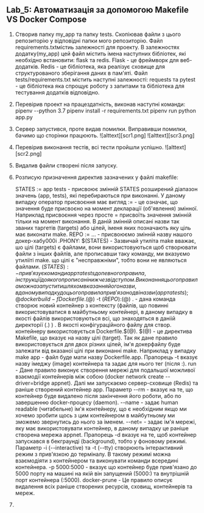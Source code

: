 ## Lab_5: Автоматизація за допомогою Makefile VS Docker Compose
1. Створив папку my_app та папку tests. Скопіював файли з цього репозиторію у відповідні папки мого репозиторію. Файл requirements.txtмістиь залежності для проекту. В залежностях додатку(my_app) цей файл містить імена наступних бібліотек, які необхідно встановити: flask та redis. Flask - це фреймворк для веб-додатків. Redis - це бібліотека, яка реалізує сховище для структурованого зберігання даних в пам'яті. Файл tests/requirements.txt містить наступні залежності: requests та pytest - це бібліотека яка спрощує роботу з запитами та бібліотека для тестування додатків відповідно.
2. Перевiрив проект на працездатність, виконав наступні команди:
pipenv --python 3.7
pipenv install -r requirements.txt
pipenv run python app.py
3. Сервер запустився, проте видав помилки. Виправивши помилки, бачимо що сторiнки працюють.
![alttext][scr1.png]
![alttext][scr3.png]
4. Перевiрив виконання тестiв, всi тести пройшли успiшно.
![alttext][scr2.png]
5. Видалив файли створенi пiсля запуску.
6. Розписую призначення директив зазначених у файлi makefile:

    STATES := app tests - присвоює змінній STATES розширений діапазон значень (app, tests), які перебираються при виконанні. У даному випадку оператор присвоєння має вигляд := - це означає, що значення буде присвоєно на момент декларації (об'явлення) змінної. Наприклад присвоєння через просте = присвоїть значення змінній тільки на момент виконання. В даній змінній описані назви так званих таргетів (targets) або цілей, іменя яких позначають яку ціль має виконати make.
    REPO := ... - присвоюємо змінній назву нашого докер-хабу000i
    .PHONY: $(STATES) - Зазвичай утиліта make вважає, шо цілі (targets) є файлами, вони використовуються щоб створювати файли з інших файлів, але прописавши таку команду, ми вказуємо утилііті make. що цілі є "несправжніми", тобто вони не являються файлами.
    $(STATES): - прив'язує команди app та tests до певного правила, інструкції до якого прописані нижче з відступом. Виконання цього правила можна запустити шляхом вказання його назви, в даному випадку до цього правила прив'язано дві назви (app та tests);
    @docker build -f Dockerfile.$(@) -t $(REPO):$(@) . - дана команда створює новий контейнер з контексту (файлів, що повинні використовуватися в майбутньому контейнері, в даному випадку в якості файлів використовуються всі, що знаходяться в даніій директорії (.) ) . В якості конфігураційного файлу для створ. контейнеру використовується Dockerfile.$(@). $(@) - це директива Makefile, що вказує на назву цілі (target). Так як дане правило використовується для двох різних цілей, ім'я докерфайлу буде залежати від вказаної цілі при виконанні make. Наприклад у випадку make app - файл буде мати назву Dockerfile.app. Прапорець -t вказує назву імеджу (image) контейнера та задає для нього тег (після :).
    run - Дане правило виконує створення мережі для подальшої можливої взаємодії контейнерів між собою (docker network create --driver=bridge appnet). Далі ми запускаємо сервер-сховище (Redis) та раніше створений контейнер app. Параметр --rm - вказує на те, що контейнер буде видалено після закінчення його роботи, або по завершенню docker-процесу (daemon). --name - задає human readable (читабельне) ім'я контейнеру, що є необхідним якщо ми хочемо зробити щось з цим контейнером в майбутньому ми зможемо звернутись до нього за іменем. --net= - задає ім'я мережі, яку має використовувати контейнер, в даному випадку це раніше створена мережа appnet. Прапорець -d вказує на те, щоб контейнер запускався в бекграунді (background), тобто у фоновому режимі. Параметр -i (--interactive) та -t (--tty) створюють інтерактивний режим з прив'язкою до терміналу. В такому режимі можна взаємодіяти з контейнером та виконувати команди всередині контейнера. -p 5000:5000 - вказує що контейнер буде прив'язано до 5000 порту на машині на якій він запущений (5000:) та внутрішній порт контейнера (:5000).
    docker-prune - Це правило описує видалення всіх раніше створених ресурсів, сховищ, контейнерів та мереж.
7. 

